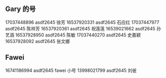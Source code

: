 ## Gary 的号

17037448896 asdf2645 徐芳
16537920331 asdf2645 石应红
17037447977 asdf2645 陈祥芳
16537920361 asdf2645 祝莲莲
16539021662 asdf2645 孙艺涵
16537928950 asdf2645 陈敏
17037440270 asdf2645 史嘉颖
16537928092 asdf2645 张文娜

## Fawei

16741186994 asdf2645 fawei 小号
13998021799 asdf2645 刘爸
